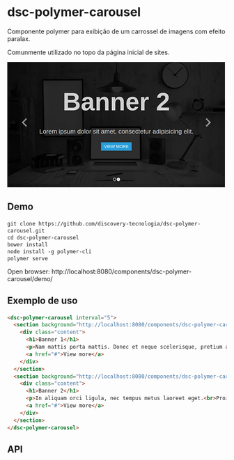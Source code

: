# dsc-polymer-carousel

Componente polymer para exibição de um carrossel de imagens com efeito paralax.

Comunmente utilizado no topo da página inicial de sites.

![demo](https://raw.githubusercontent.com/discovery-tecnologia/dsc-polymer-carousel/master/docs/img/carousel.jpg)

## Demo
```
git clone https://github.com/discovery-tecnologia/dsc-polymer-carousel.git
cd dsc-polymer-carousel
bower install
node install -g polymer-cli
polymer serve
```
Open browser: http://localhost:8080/components/dsc-polymer-carousel/demo/

## Exemplo de uso

```html
<dsc-polymer-carousel interval="5">
  <section background="http://localhost:8080/components/dsc-polymer-carousel/demo/images/slide-2.jpg">
    <div class="content">
      <h1>Banner 1</h1>
      <p>Nam mattis porta mattis. Donec et neque scelerisque, pretium arcu sed, vehicula diam. Nam a arcu eu sapien porta<br>posuere id id arcu. Fusce rhoncus erat ut nisl pharetra.</p>
      <a href="#">View more</a>
    </div>
  </section>
  <section background="http://localhost:8080/components/dsc-polymer-carousel/demo/images/slide-2.jpg">
    <div class="content">
      <h1>Banner 2</h1>
      <p>In aliquam orci ligula, nec tempus metus laoreet eget.<br>Proin ornare nibh condimentum leo elementum, at hendrerit turpis ultrices.</p>
      <a href="#">View more</a>
    </div>
  </section>
</dsc-polymer-carousel>
```



## API
